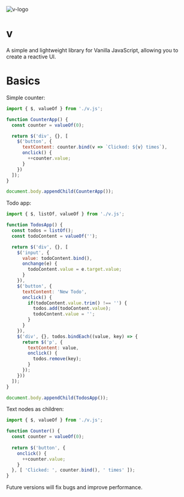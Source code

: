 ![v-logo](https://github.com/hoverek-yt/v/assets/89012686/c0142eed-0bc4-424a-a3e3-47221a57ee80)
# v
A simple and lightweight library for Vanilla JavaScript, allowing you to create a reactive UI.

# Basics

Simple counter:
```js
import { $, valueOf } from './v.js';

function CounterApp() {
  const counter = valueOf(0);

  return $('div', {}, [
    $('button', {
      textContent: counter.bind(v => `Clicked: ${v} times`),
      onclick() {
        ++counter.value;
      }
    })
  ]);
}

document.body.appendChild(CounterApp());
```

Todo app:
```js
import { $, listOf, valueOf } from './v.js';

function TodosApp() {
  const todos = listOf();
  const todoContent = valueOf('');

  return $('div', {}, [
    $('input', {
      value: todoContent.bind(),
      onchange(e) {
        todoContent.value = e.target.value;
      }
    }),
    $('button', {
      textContent: 'New Todo',
      onclick() {
        if(todoContent.value.trim() !== '') {
          todos.add(todoContent.value);
          todoContent.value = '';
        }
      }
    }),
    $('div', {}, todos.bindEach((value, key) => {
      return $('p', {
        textContent: value,
        onclick() {
          todos.remove(key);
        }
      });
    }))
  ]);
}

document.body.appendChild(TodosApp());
```

Text nodes as children:
```js
import { $, valueOf } from './v.js';

function Counter() {
  const counter = valueOf(0);
  
  return $('button', {
    onclick() {
      ++counter.value;
    }
  }, [ 'Clicked: ', counter.bind(), ' times' ]);
}
```

Future versions will fix bugs and improve performance.
